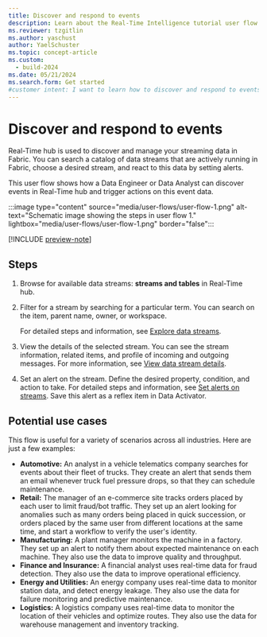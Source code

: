 ```yaml
---
title: Discover and respond to events
description: Learn about the Real-Time Intelligence tutorial user flow 1 and how to discover and respond to events in Microsoft Fabric.
ms.reviewer: tzgitlin
ms.author: yaschust
author: YaelSchuster
ms.topic: concept-article
ms.custom:
  - build-2024
ms.date: 05/21/2024
ms.search.form: Get started
#customer intent: I want to learn how to discover and respond to events in Real-Time Intelligence.
---
```

# Discover and respond to events

Real-Time hub is used to discover and manage your streaming data in Fabric. You can search a catalog of data streams that are actively running in Fabric, choose a desired stream, and react to this data by setting alerts.

This user flow shows how a Data Engineer or Data Analyst can discover events in Real-Time hub and trigger actions on this event data.

:::image type="content" source="media/user-flows/user-flow-1.png" alt-text="Schematic image showing the steps in user flow 1." lightbox="media/user-flows/user-flow-1.png" border="false":::

[!INCLUDE [preview-note](../real-time-hub/includes/preview-note.md)]

## Steps

1. Browse  for available data streams: **streams and tables** in Real-Time hub. 
1. Filter for a stream by searching for a particular term. You can search on the item, parent name, owner, or workspace. 

    For detailed steps and information, see [Explore data streams](../real-time-hub/explore-data-streams.md).
1. View the details of the selected stream. You can see the stream information, related items, and profile of incoming and outgoing messages. For more information, see [View data stream details](../real-time-hub/view-data-stream-details.md).
1. Set an alert on the stream. Define the desired property, condition, and action to take. For detailed steps and information, see [Set alerts on streams](../real-time-hub/set-alerts-data-streams.md). Save this alert as a reflex item in Data Activator.

## Potential use cases

This flow is useful for a variety of scenarios across all industries. Here are just a few examples:

* **Automotive:** An analyst in a vehicle telematics company searches for events about their fleet of trucks. They create an alert that sends them an email whenever truck fuel pressure drops, so that they can schedule maintenance.
* **Retail:** The manager of an e-commerce site tracks orders placed by each user to limit fraud/bot traffic. They set up an alert looking for anomalies such as many orders being placed in quick succession, or orders placed by the same user from different locations at the same time, and start a workflow to verify the user's identity.
* **Manufacturing:** A plant manager monitors the machine in a factory. They set up an alert to notify them about expected maintenance on each machine. They also use the data to improve quality and throughput.
* **Finance and Insurance:** A financial analyst uses real-time data for fraud detection. They also use the data to improve operational efficiency.
* **Energy and Utilities:** An energy company uses real-time data to monitor station data, and detect energy leakage. They also use the data for failure monitoring and predictive maintenance.
* **Logistics:** A logistics company uses real-time data to monitor the location of their vehicles and optimize routes. They also use the data for warehouse management and inventory tracking.

